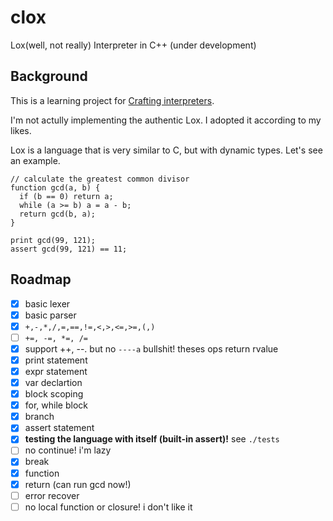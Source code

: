 # clox

Lox(well, not really) Interpreter in C++ (under development)

## Background
This is a learning project for [Crafting interpreters](https://craftinginterpreters.com/).

I'm not actully implementing the authentic Lox. I adopted it according to my likes.

Lox is a language that is very similar to C, but with dynamic types. Let's see an example.

```
// calculate the greatest common divisor
function gcd(a, b) {
  if (b == 0) return a;
  while (a >= b) a = a - b;
  return gcd(b, a);
}

print gcd(99, 121);
assert gcd(99, 121) == 11;
```

## Roadmap

- [x] basic lexer
- [x] basic parser
- [x] ``+,-,*,/,=,==,!=,<,>,<=,>=,(,)``
- [ ] ``+=, -=, *=, /=``
- [x] support ++, --. but no `----a` bullshit! theses ops return rvalue
- [x] print statement
- [x] expr statement
- [x] var declartion
- [x] block scoping
- [x] for, while block
- [x] branch
- [x] assert statement
- [x] **testing the language with itself (built-in assert)!** see `./tests`
- [ ] no continue! i'm lazy
- [x] break
- [x] function
- [x] return (can run gcd now!)
- [ ] error recover
- [ ] no local function or closure! i don't like it
